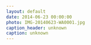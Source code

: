 ```yaml
---
layout: default
date: 2014-06-23 00:00:00
photo: IMG-20140623-WA0001.jpg
caption_header: unknown
caption: unknown
---
```

